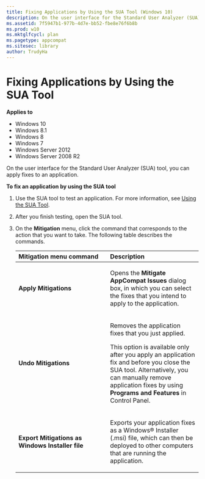 ```yaml
---
title: Fixing Applications by Using the SUA Tool (Windows 10)
description: On the user interface for the Standard User Analyzer (SUA) tool, you can apply fixes to an application.
ms.assetid: 7f5947b1-977b-4d7e-bb52-fbe8e76f6b8b
ms.prod: w10
ms.mktglfcycl: plan
ms.pagetype: appcompat
ms.sitesec: library
author: TrudyHa
---
```


# Fixing Applications by Using the SUA Tool


**Applies to**

-   Windows 10
-   Windows 8.1
-   Windows 8
-   Windows 7
-   Windows Server 2012
-   Windows Server 2008 R2

On the user interface for the Standard User Analyzer (SUA) tool, you can apply fixes to an application.

**To fix an application by using the SUA tool**

1.  Use the SUA tool to test an application. For more information, see [Using the SUA Tool](using-the-sua-tool.md).

2.  After you finish testing, open the SUA tool.

3.  On the **Mitigation** menu, click the command that corresponds to the action that you want to take. The following table describes the commands.

    <table>
    <colgroup>
    <col width="50%" />
    <col width="50%" />
    </colgroup>
    <thead>
    <tr class="header">
    <th align="left">Mitigation menu command</th>
    <th align="left">Description</th>
    </tr>
    </thead>
    <tbody>
    <tr class="odd">
    <td align="left"><p><strong>Apply Mitigations</strong></p></td>
    <td align="left"><p>Opens the <strong>Mitigate AppCompat Issues</strong> dialog box, in which you can select the fixes that you intend to apply to the application.</p></td>
    </tr>
    <tr class="even">
    <td align="left"><p><strong>Undo Mitigations</strong></p></td>
    <td align="left"><p>Removes the application fixes that you just applied.</p>
    <p>This option is available only after you apply an application fix and before you close the SUA tool. Alternatively, you can manually remove application fixes by using <strong>Programs and Features</strong> in Control Panel.</p></td>
    </tr>
    <tr class="odd">
    <td align="left"><p><strong>Export Mitigations as Windows Installer file</strong></p></td>
    <td align="left"><p>Exports your application fixes as a Windows® Installer (.msi) file, which can then be deployed to other computers that are running the application.</p></td>
    </tr>
    </tbody>
    </table>

     

 

 





